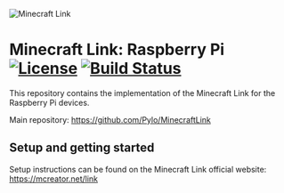 ![Minecraft Link](https://www.pylo.co/static/mcreator/link/link_small.png)

# Minecraft Link: Raspberry Pi [![License](https://img.shields.io/badge/License-Apache%202.0-blue.svg)](https://github.com/Pylo/MinecraftLinkRaspberryPi/blob/master/LICENSE) [![Build Status](https://travis-ci.com/Pylo/MinecraftLinkRaspberryPi.svg?branch=master)](https://travis-ci.com/Pylo/MinecraftLinkRaspberryPi)

This repository contains the implementation of the Minecraft Link for the Raspberry Pi devices.

Main repository: https://github.com/Pylo/MinecraftLink

## Setup and getting started

Setup instructions can be found on the Minecraft Link official website: https://mcreator.net/link
